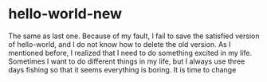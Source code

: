 # hello-world-new
The same as last one.
Because of my fault, I fail to save the satisfied version of hello-world, and I do not know how to delete the old version.
As I mentioned before, I realized that I need to do something excited in my life. Sometimes I want to do different things
in my life, but I always use three days fishing so that it seems everything is boring.
It is time to change
